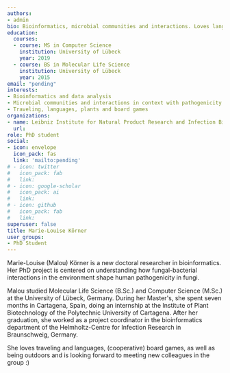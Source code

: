 ```yaml
---
authors:
- admin
bio: Bioinformatics, microbial communities and interactions. Loves languages and is always looking for new people to convert into board game geeks.
education:
  courses:
  - course: MS in Computer Science
    institution: University of Lübeck
    year: 2019
  - course: BS in Molecular Life Science
    institution: University of Lübeck
    year: 2015
email: "pending"
interests:
- Bioinformatics and data analysis
- Microbial communities and interactions in context with pathogenicity
- Traveling, languages, plants and board games
organizations:
- name: Leibniz Institute for Natural Product Research and Infection Biology – Hans Knöll Institute (HKI)
  url: 
role: PhD student
social:
- icon: envelope
  icon_pack: fas
  link: 'mailto:pending'
# - icon: twitter
#   icon_pack: fab
#   link: 
# - icon: google-scholar
#   icon_pack: ai
#   link: 
# - icon: github
#   icon_pack: fab
#   link: 
superuser: false
title: Marie-Louise Körner
user_groups:
- PhD Student
---
```


Marie-Louise (Malou) Körner is a new doctoral researcher in bioinformatics. Her PhD project is centered on understanding how fungal-bacterial interactions in the environment shape human pathogenicity in fungi.  
  
Malou studied Molecular Life Science (B.Sc.) and Computer Science (M.Sc.) at the University of Lübeck, Germany. During her Master's, she spent seven months in Cartagena, Spain, doing an internship at the Institute of Plant Biotechnology of the Polytechnic University of Cartagena. After her graduation, she worked as a project coordinator in the bioinformatics department of the Helmholtz-Centre for Infection Research in Braunschweig, Germany.  

She loves traveling and languages, (cooperative) board games, as well as being outdoors and is looking forward to meeting new colleagues in the group :)
